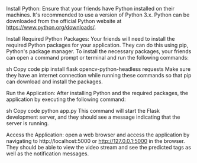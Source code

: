 Install Python: Ensure that your friends have Python installed on their machines. It's recommended to use a version of Python 3.x. Python can be downloaded from the official Python website at https://www.python.org/downloads/.

Install Required Python Packages: Your friends will need to install the required Python packages for your application. They can do this using pip, Python's package manager. To install the necessary packages, your friends can open a command prompt or terminal and run the following commands:

sh
Copy code
pip install flask opencv-python-headless requests
Make sure they have an internet connection while running these commands so that pip can download and install the packages.


Run the Application: After installing Python and the required packages, the application by executing the following command:

sh
Copy code
python app.py
This command will start the Flask development server, and they should see a message indicating that the server is running.

Access the Application: open a web browser and access the application by navigating to http://localhost:5000 or http://127.0.0.1:5000 in the browser. They should be able to view the video stream and see the predicted tags as well as the notification messages.

